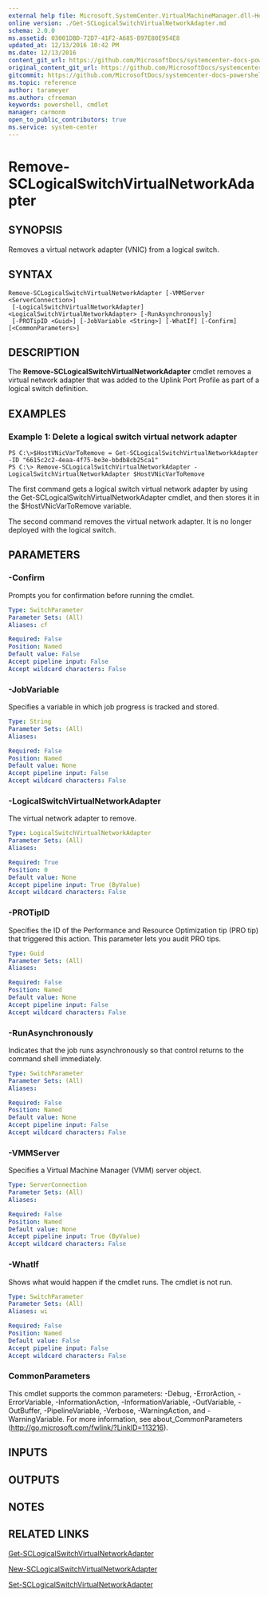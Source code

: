 ```yaml
---
external help file: Microsoft.SystemCenter.VirtualMachineManager.dll-Help.xml
online version: ./Get-SCLogicalSwitchVirtualNetworkAdapter.md
schema: 2.0.0
ms.assetid: 03001DBD-72D7-41F2-A685-B97E80E954E8
updated_at: 12/13/2016 10:42 PM
ms.date: 12/13/2016
content_git_url: https://github.com/MicrosoftDocs/systemcenter-docs-powershell/blob/master/systemcenter-cmdlets/VirtualMachineManager/v1/Remove-SCLogicalSwitchVirtualNetworkAdapter.md
original_content_git_url: https://github.com/MicrosoftDocs/systemcenter-docs-powershell/blob/master/systemcenter-cmdlets/VirtualMachineManager/v1/Remove-SCLogicalSwitchVirtualNetworkAdapter.md
gitcommit: https://github.com/MicrosoftDocs/systemcenter-docs-powershell/blob/ea9507ac2178040476af5407227db8cb97701ea9/systemcenter-cmdlets/VirtualMachineManager/v1/Remove-SCLogicalSwitchVirtualNetworkAdapter.md
ms.topic: reference
author: tarameyer
ms.author: cfreeman
keywords: powershell, cmdlet
manager: carmonm
open_to_public_contributors: true
ms.service: system-center
---
```


# Remove-SCLogicalSwitchVirtualNetworkAdapter

## SYNOPSIS
Removes a virtual network adapter (VNIC) from a logical switch.

## SYNTAX

```
Remove-SCLogicalSwitchVirtualNetworkAdapter [-VMMServer <ServerConnection>]
 [-LogicalSwitchVirtualNetworkAdapter] <LogicalSwitchVirtualNetworkAdapter> [-RunAsynchronously]
 [-PROTipID <Guid>] [-JobVariable <String>] [-WhatIf] [-Confirm] [<CommonParameters>]
```

## DESCRIPTION
The **Remove-SCLogicalSwitchVirtualNetworkAdapter** cmdlet removes a virtual network adapter that was added to the Uplink Port Profile as part of a logical switch definition.

## EXAMPLES

### Example 1: Delete a logical switch virtual network adapter
```
PS C:\>$HostVNicVarToRemove = Get-SCLogicalSwitchVirtualNetworkAdapter -ID "6615c2c2-4eaa-4f75-be3e-bbdb8cb25ca1"
PS C:\> Remove-SCLogicalSwitchVirtualNetworkAdapter -LogicalSwitchVirtualNetworkAdapter $HostVNicVarToRemove
```

The first command gets a logical switch virtual network adapter by using the Get-SCLogicalSwitchVirtualNetworkAdapter cmdlet, and then stores it in the $HostVNicVarToRemove variable.

The second command removes the virtual network adapter.
It is no longer deployed with the logical switch.

## PARAMETERS

### -Confirm
Prompts you for confirmation before running the cmdlet.

```yaml
Type: SwitchParameter
Parameter Sets: (All)
Aliases: cf

Required: False
Position: Named
Default value: False
Accept pipeline input: False
Accept wildcard characters: False
```

### -JobVariable
Specifies a variable in which job progress is tracked and stored.

```yaml
Type: String
Parameter Sets: (All)
Aliases: 

Required: False
Position: Named
Default value: None
Accept pipeline input: False
Accept wildcard characters: False
```

### -LogicalSwitchVirtualNetworkAdapter
The virtual network adapter to remove.

```yaml
Type: LogicalSwitchVirtualNetworkAdapter
Parameter Sets: (All)
Aliases: 

Required: True
Position: 0
Default value: None
Accept pipeline input: True (ByValue)
Accept wildcard characters: False
```

### -PROTipID
Specifies the ID of the Performance and Resource Optimization tip (PRO tip) that triggered this action.
This parameter lets you audit PRO tips.

```yaml
Type: Guid
Parameter Sets: (All)
Aliases: 

Required: False
Position: Named
Default value: None
Accept pipeline input: False
Accept wildcard characters: False
```

### -RunAsynchronously
Indicates that the job runs asynchronously so that control returns to the command shell immediately.

```yaml
Type: SwitchParameter
Parameter Sets: (All)
Aliases: 

Required: False
Position: Named
Default value: None
Accept pipeline input: False
Accept wildcard characters: False
```

### -VMMServer
Specifies a Virtual Machine Manager (VMM) server object.

```yaml
Type: ServerConnection
Parameter Sets: (All)
Aliases: 

Required: False
Position: Named
Default value: None
Accept pipeline input: True (ByValue)
Accept wildcard characters: False
```

### -WhatIf
Shows what would happen if the cmdlet runs.
The cmdlet is not run.

```yaml
Type: SwitchParameter
Parameter Sets: (All)
Aliases: wi

Required: False
Position: Named
Default value: False
Accept pipeline input: False
Accept wildcard characters: False
```

### CommonParameters
This cmdlet supports the common parameters: -Debug, -ErrorAction, -ErrorVariable, -InformationAction, -InformationVariable, -OutVariable, -OutBuffer, -PipelineVariable, -Verbose, -WarningAction, and -WarningVariable. For more information, see about_CommonParameters (http://go.microsoft.com/fwlink/?LinkID=113216).

## INPUTS

## OUTPUTS

## NOTES

## RELATED LINKS

[Get-SCLogicalSwitchVirtualNetworkAdapter](xref:VirtualMachineManager/v1/Get-SCLogicalSwitchVirtualNetworkAdapter.md)

[New-SCLogicalSwitchVirtualNetworkAdapter](xref:VirtualMachineManager/v1/New-SCLogicalSwitchVirtualNetworkAdapter.md)

[Set-SCLogicalSwitchVirtualNetworkAdapter](xref:VirtualMachineManager/v1/Set-SCLogicalSwitchVirtualNetworkAdapter.md)

